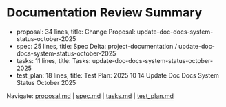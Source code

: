 # Documentation Review Summary

- proposal: 34 lines, title: Change Proposal: update-doc-docs-system-status-october-2025
- spec: 25 lines, title: Spec Delta: project-documentation / update-doc-docs-system-status-october-2025
- tasks: 11 lines, title: Tasks: update-doc-docs-system-status-october-2025
- test_plan: 18 lines, title: Test Plan: 2025 10 14 Update Doc Docs System Status October 2025

Navigate: [proposal.md](./proposal.md) | [spec.md](./spec.md) | [tasks.md](./tasks.md) | [test_plan.md](./test_plan.md)
